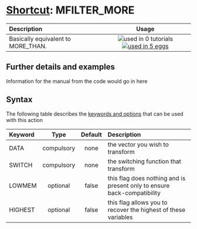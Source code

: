 # [Shortcut](shortcuts.md): MFILTER_MORE

| Description    | Usage |
|:--------|:--------:|
| Basically equivalent to MORE_THAN. | ![used in 0 tutorials](https://img.shields.io/badge/tutorials-0-red.svg)[![used in 5 eggs](https://img.shields.io/badge/nest-5-green.svg)](https://www.plumed-nest.org/browse.html?search=MFILTER_MORE) | 

## Further details and examples 
Information for the manual from the code would go in here 
## Syntax 
The following table describes the [keywords and options](parsing.md) that can be used with this action 

| Keyword | Type | Default | Description |
|:-------|:----:|:-------:|:-----------|
| DATA | compulsory | none | the vector you wish to transform |
| SWITCH | compulsory | none | the switching function that transform |
| LOWMEM | optional | false |  this flag does nothing and is present only to ensure back-compatibility |
| HIGHEST | optional | false |  this flag allows you to recover the highest of these variables |
